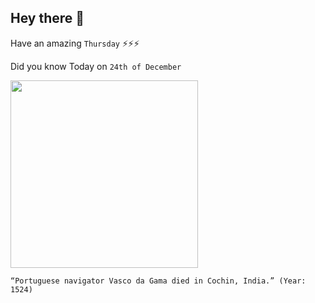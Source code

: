 ## Hey there 👋
Have an amazing `Thursday` ⚡⚡⚡

Did you know Today on `24th of December`
 
 [<img src="https://upload.wikimedia.org/wikipedia/commons/c/c3/Sines06_edit1.jpg" width="300" />](https://en.wikipedia.org/wiki/Vasco_da_Gama) 
 ```
“Portuguese navigator Vasco da Gama died in Cochin, India.” (Year: 1524)
```

